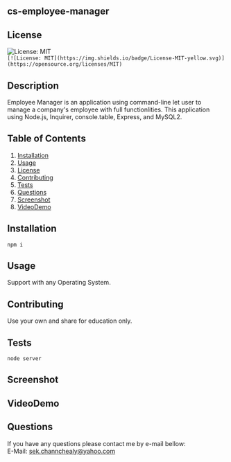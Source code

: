 ## cs-employee-manager

## License 
  
 ![License: MIT](https://img.shields.io/badge/License-MIT-yellow.svg)  
 `[![License: MIT](https://img.shields.io/badge/License-MIT-yellow.svg)](https://opensource.org/licenses/MIT)`
  
## Description 
Employee Manager is an application using command-line let user to manage a company's employee with full functionlities. This application using Node.js, Inquirer, console.table, Express, and MySQL2.

## Table of Contents
1. [Installation](#Installation)
2. [Usage](#Usage)
3. [License](#License)
4. [Contributing](#Contributing)
5. [Tests](#Tests)
6. [Questions](#Questions)
7. [Screenshot](#Screenshot)
8. [VideoDemo](#VideoDemo)
  
## Installation
```
npm i
```

## Usage
Support with any Operating System. 

## Contributing
Use your own and share for education only.

## Tests
```
node server
```
  
## Screenshot


## VideoDemo


## Questions
If you have any questions please contact me by e-mail bellow:  
E-Mail: sek.channchealy@yahoo.com
